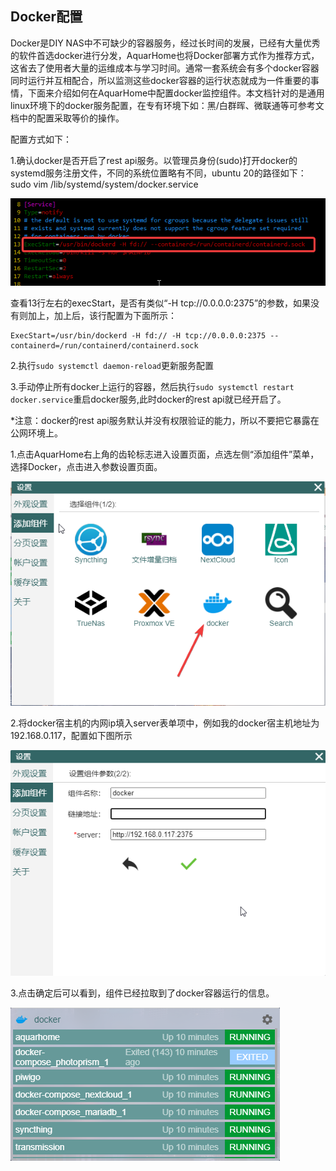 ## Docker配置

Docker是DIY NAS中不可缺少的容器服务，经过长时间的发展，已经有大量优秀的软件首选docker进行分发，AquarHome也将Docker部署方式作为推荐方式，这省去了使用者大量的运维成本与学习时间。通常一套系统会有多个docker容器同时运行并互相配合，所以监测这些docker容器的运行状态就成为一件重要的事情，下面来介绍如何在AquarHome中配置docker监控组件。本文档针对的是通用linux环境下的docker服务配置，在专有环境下如：黑/白群晖、微联通等可参考文档中的配置采取等价的操作。

配置方式如下：

1.确认docker是否开启了rest api服务。以管理员身份(sudo)打开docker的systemd服务注册文件，不同的系统位置略有不同，ubuntu 20的路径如下：
sudo vim /lib/systemd/system/docker.service

![](../images/docker/Xshell_4DFggRL22N.png)

查看13行左右的execStart，是否有类似“-H tcp://0.0.0.0:2375”的参数，如果没有则加上，加上后，该行配置为下面所示：
```
ExecStart=/usr/bin/dockerd -H fd:// -H tcp://0.0.0.0:2375 --containerd=/run/containerd/containerd.sock
```

2.执行`sudo systemctl daemon-reload`更新服务配置

3.手动停止所有docker上运行的容器，然后执行`sudo systemctl restart docker.service`重启docker服务,此时docker的rest api就已经开启了。

*注意：docker的rest api服务默认并没有权限验证的能力，所以不要把它暴露在公网环境上。

1.点击AquarHome右上角的齿轮标志进入设置页面，点选左侧“添加组件”菜单，选择Docker，点击进入参数设置页面。

![](../images/docker/chrome_UFvrnWPpeR.png)

2.将docker宿主机的内网ip填入server表单项中，例如我的docker宿主机地址为192.168.0.117，配置如下图所示

![](../images/docker/chrome_PsqF74eIOm.png)

3.点击确定后可以看到，组件已经拉取到了docker容器运行的信息。

![](../images/docker/chrome_Dr4BMvXiuz.png)
